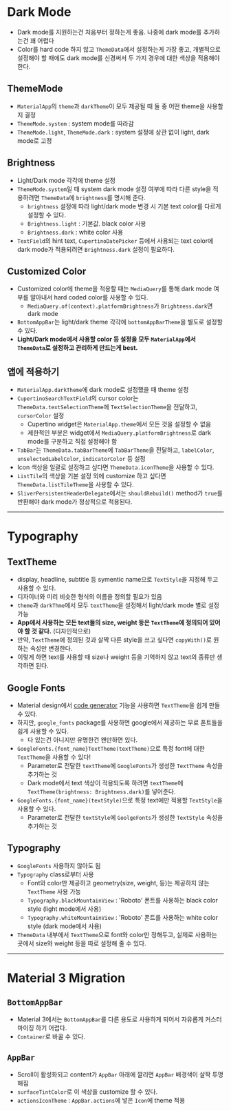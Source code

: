 # Dark Mode

- Dark mode를 지원하는건 처음부터 정하는게 좋음. 나중에 dark mode를 추가하는건 꽤 어렵다
- Color를 hard code 하지 않고 `ThemeData`에서 설정하는게 가장 좋고, 개별적으로 설정해야 할 때에도 dark mode를 신경써서 두 가지 경우에 대한 색상을 적용해야 한다.

## ThemeMode

- `MaterialApp`의 `theme`과 `darkTheme`이 모두 제공될 때 둘 중 어떤 theme을 사용할지 결정
- `ThemeMode.system` : system mode를 따라감
- `ThemeMode.light`, `ThemeMode.dark` : system 설정에 상관 없이 light, dark mode로 고정

## Brightness

- Light/Dark mode 각각에 theme 설정
- `ThemeMode.system`일 때 system dark mode 설정 여부에 따라 다른 style을 적용하려면 `ThemeData`에 `brightness`를 명시해 준다.
  - `brightness` 설정에 따라 light/dark mode 변경 시 기본 text color를 다르게 설정할 수 있다.
  - `Brightness.light` : 기본값. black color 사용
  - `Brightness.dark` : white color 사용
- `TextField`의 hint text, `CupertinoDatePicker` 등에서 사용되는 text color에 dark mode가 적용되려면 `Brightness.dark` 설정이 필요하다.

## Customized Color

- Customized color에 theme을 적용할 때는 `MediaQuery`를 통해 dark mode 여부를 알아내서 hard coded color를 사용할 수 있다.
  - `MediaQuery.of(context).platformBrightness`가 `Brightness.dark`면 dark mode
- `BottomAppBar`는 light/dark theme 각각에 `bottomAppBarTheme`을 별도로 설정할 수 있다.
- **Light/Dark mode에서 사용할 color 등 설정을 모두 `MaterialApp`에서 `ThemeData`로 설정하고 관리하게 만드는게 best.**

## 앱에 적용하기

- `MaterialApp.darkTheme`에 dark mode로 설정했을 때 theme 설정
- `CupertinoSearchTextField`의 cursor color는 `ThemeData.textSelectionTheme`에 `TextSelectionTheme`을 전달하고, `cursorColor` 설정
  - Cupertino widget은 `MaterialApp.theme`에서 모든 것을 설정할 수 없음
  - 제한적인 부분은 widget에서 `MediaQuery.platformBrightness`로 dark mode를 구분하고 직접 설정해야 함
- `TabBar`는 `ThemeData.tabBarTheme`에 `TabBarTheme`을 전달하고, `labelColor`, `unselectedLabelColor`, `indicatorColor` 등 설정
- Icon 색상을 일괄로 설정하고 싶다면 `ThemeData.iconTheme`을 사용할 수 있다.
- `ListTile`의 색상을 기본 설정 외에 customize 하고 싶다면 `ThemeData.listTileTheme`을 사용할 수 있다.
- `SliverPersistentHeaderDelegate`에서는 `shouldRebuild()` method가 `true`를 반환해야 dark mode가 정상적으로 적용된다.

---

# Typography

## TextTheme

- display, headline, subtitle 등 symentic name으로 `TextStyle`을 지정해 두고 사용할 수 있다.
- 디자이너와 미리 비슷한 형식의 이름을 정의할 필요가 있음
- `theme`과 `darkThme`에서 모두 `textTheme`을 설정해서 light/dark mode 별로 설정 가능
- **App에서 사용하는 모든 text들의 size, weight 등은 `TextTheme`에 정의되어 있어야 할 것 같다.** (디자인적으로)
- 만약, `TextTheme`에 정의된 것과 살짝 다른 style을 쓰고 싶다면 `copyWith()`로 원하는 속성만 변경한다.
- 이렇게 하면 text를 사용할 때 size나 weight 등을 기억하지 않고 text의 종류만 생각하면 된다.

## Google Fonts

- Material design에서 [code generator](https://m2.material.io/design/typography/the-type-system.html#type-scale) 기능을 사용하면 `TextTheme`을 쉽게 만들 수 있다.
- 하지만, `google_fonts` package를 사용하면 google에서 제공하는 무료 폰트들을 쉽게 사용할 수 있다.
  - 다 있는건 아니지만 유명한건 왠만하면 있다.
- `GoogleFonts.{font_name}TextTheme(textTheme)`으로 특정 font에 대한 `TextTheme`을 사용할 수 있다!
  - Parameter로 전달한 `textTheme`에 `GoogleFonts`가 생성한 `TextTheme` 속성을 추가하는 것
  - Dark mode에서 text 색상이 적용되도록 하려면 `textTheme`에 `TextTheme(brightness: Brightness.dark)`를 넣어준다.
- `GoogleFonts.{font_name}(textStyle)`으로 특정 text에만 적용할 `TextStyle`을 사용할 수 있다.
  - Parameter로 전달한 `textStyle`에 `GoolgeFonts`가 생성한 `TextStyle` 속성을 추가하는 것

## Typography

- `GoogleFonts` 사용하지 않아도 됨
- `Typography` class로부터 사용
  - Font와 color만 제공하고 geometry(size, weight, 등)는 제공하지 않는 `TextTheme` 사용 가능
  - `Typography.blackMountainView` : 'Roboto' 폰트를 사용하는 black color style (light mode에서 사용)
  - `Typography.whiteMountainView` : 'Roboto' 폰트를 사용하는 white color style (dark mode에서 사용)
- `ThemeData` 내부에서 `TextTheme`으로 font와 color만 정해두고, 실제로 사용하는 곳에서 size와 weight 등을 따로 설정해 줄 수 있다.

---

# Material 3 Migration

## `BottomAppBar`

- Material 3에서는 `BottomAppBar`를 다른 용도로 사용하게 되어서 자유롭게 커스터마이징 하기 어렵다.
- `Container`로 바꿀 수 있다.

## `AppBar`

- Scroll이 활성화되고 content가 `AppBar` 아래에 깔리면 `AppBar` 배경색이 살짝 투명해짐
- `surfaceTintColor`로 이 색상을 customize 할 수 있다.
- `actionsIconTheme` : `AppBar.actions`에 넣은 `Icon`에 theme 적용
